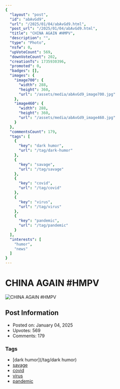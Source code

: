 ```yaml
---
{
  "layout": "post",
  "id": "abAvGd9",
  "url": "/2025/01/04/abAvGd9.html",
  "post_url": "/2025/01/04/abAvGd9.html",
  "title": "CHINA AGAIN #HMPV",
  "description": "",
  "type": "Photo",
  "nsfw": 0,
  "upVoteCount": 569,
  "downVoteCount": 202,
  "creationTs": 1735930396,
  "promoted": 0,
  "badges": [],
  "images": {
    "image700": {
      "width": 288,
      "height": 360,
      "url": "/assets/media/abAvGd9_image700.jpg"
    },
    "image460": {
      "width": 288,
      "height": 360,
      "url": "/assets/media/abAvGd9_image460.jpg"
    }
  },
  "commentsCount": 179,
  "tags": [
    {
      "key": "dark humor",
      "url": "/tag/dark-humor"
    },
    {
      "key": "savage",
      "url": "/tag/savage"
    },
    {
      "key": "covid",
      "url": "/tag/covid"
    },
    {
      "key": "virus",
      "url": "/tag/virus"
    },
    {
      "key": "pandemic",
      "url": "/tag/pandemic"
    }
  ],
  "interests": [
    "humor",
    "news"
  ]
}
---
```


# CHINA AGAIN #HMPV

![CHINA AGAIN #HMPV](/assets/media/abAvGd9_image700.jpg)

## Post Information

- Posted on: January 04, 2025
- Upvotes: 569
- Comments: 179

### Tags

- [dark humor](/tag/dark humor)
- [savage](/tag/savage)
- [covid](/tag/covid)
- [virus](/tag/virus)
- [pandemic](/tag/pandemic)
